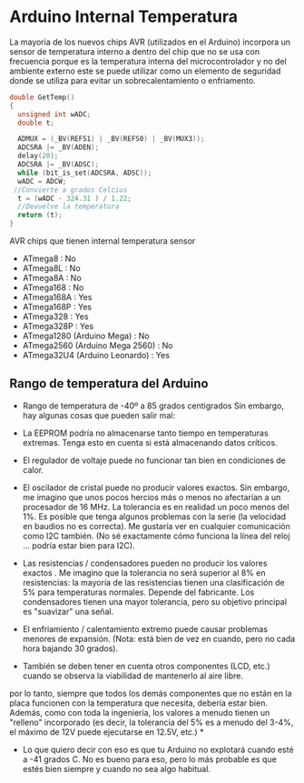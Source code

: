 # Arduino Internal Temperatura

La mayoria de los nuevos chips AVR (utilizados en el Arduino) incorpora un sensor de temperatura interno a dentro del chip que no se usa con frecuencia porque es la temperatura interna del microcontrolador y no del ambiente externo este se puede utilizar como un elemento de seguridad donde se utiliza para evitar un sobrecalentamiento o enfriamento.  


```c++
double GetTemp()
{
  unsigned int wADC;
  double t;

  ADMUX = (_BV(REFS1) | _BV(REFS0) | _BV(MUX3));
  ADCSRA |= _BV(ADEN);
  delay(20);
  ADCSRA |= _BV(ADSC);
  while (bit_is_set(ADCSRA, ADSC));
  wADC = ADCW;
 //Convierte a grados Celcius
  t = (wADC - 324.31 ) / 1.22;
  //Devuelve la temperatura
  return (t);
}
```

AVR chips que tienen internal temperatura sensor

* ATmega8 : No
* ATmega8L : No
* ATmega8A : No
* ATmega168 : No
* ATmega168A : Yes
* ATmega168P : Yes
* ATmega328 : Yes
* ATmega328P : Yes
* ATmega1280 (Arduino Mega) : No
* ATmega2560 (Arduino Mega 2560) : No
* ATmega32U4 (Arduino Leonardo) : Yes

## Rango de temperatura del Arduino
* Rango de temperatura de -40º a 85 grados centigrados
Sin embargo, hay algunas cosas que pueden salir mal:

* La EEPROM podría no almacenarse tanto tiempo en temperaturas extremas. Tenga esto en cuenta si está almacenando datos críticos.

* El regulador de voltaje puede no funcionar tan bien en condiciones de calor.

* El oscilador de cristal puede no producir valores exactos. Sin embargo, me imagino que unos pocos hercios más o menos no afectarían a un procesador de 16 MHz. La tolerancia es en realidad un poco menos del 1%. Es posible que tenga algunos problemas con la serie (la velocidad en baudios no es correcta). Me gustaría ver en cualquier comunicación como I2C también. (No sé exactamente cómo funciona la línea del reloj ... podría estar bien para I2C).

* Las resistencias / condensadores pueden no producir los valores exactos . Me imagino que la tolerancia no será superior al 8% en resistencias: la mayoría de las resistencias tienen una clasificación de 5% para temperaturas normales. Depende del fabricante. Los condensadores tienen una mayor tolerancia, pero su objetivo principal es "suavizar" una señal.

* El enfriamiento / calentamiento extremo puede causar problemas menores de expansión. (Nota: está bien de vez en cuando, pero no cada hora bajando 30 grados).

* También se deben tener en cuenta otros componentes (LCD, etc.) cuando se observa la viabilidad de mantenerlo al aire libre.

por lo tanto, siempre que todos los demás componentes que no están en la placa funcionen con la temperatura que necesita, debería estar bien. Además, como con toda la ingeniería, los valores a menudo tienen un "relleno" incorporado (es decir, la tolerancia del 5% es a menudo del 3-4%, el máximo de 12V puede ejecutarse en 12.5V, etc.) *

* Lo que quiero decir con eso es que tu Arduino no explotará cuando esté a -41 grados C. No es bueno para eso, pero lo más probable es que estés bien siempre y cuando no sea algo habitual.
